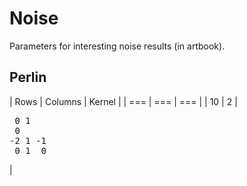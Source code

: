 # Noise

Parameters for interesting noise results (in artbook).

## Perlin

| Rows | Columns | Kernel |
| === | === | === |
| 10 | 2 | <pre>&nbsp;0 1 &nbsp;0<br>-2 1 -1<br>&nbsp;0 1 &nbsp;0 </pre>|

